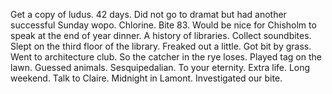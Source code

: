 Get a copy of ludus. 42 days. Did not go to dramat but had another successful Sunday wopo. Chlorine. Bite 83. Would be nice for Chisholm to speak at the end of year dinner. A history of libraries. Collect soundbites. Slept on the third floor of the library. Freaked out a little. Got bit by grass. Went to architecture club. So the catcher in the rye loses. Played tag on the lawn. Guessed animals. Sesquipedalian. To your eternity. Extra life. Long weekend. Talk to Claire. Midnight in Lamont. Investigated our bite.
